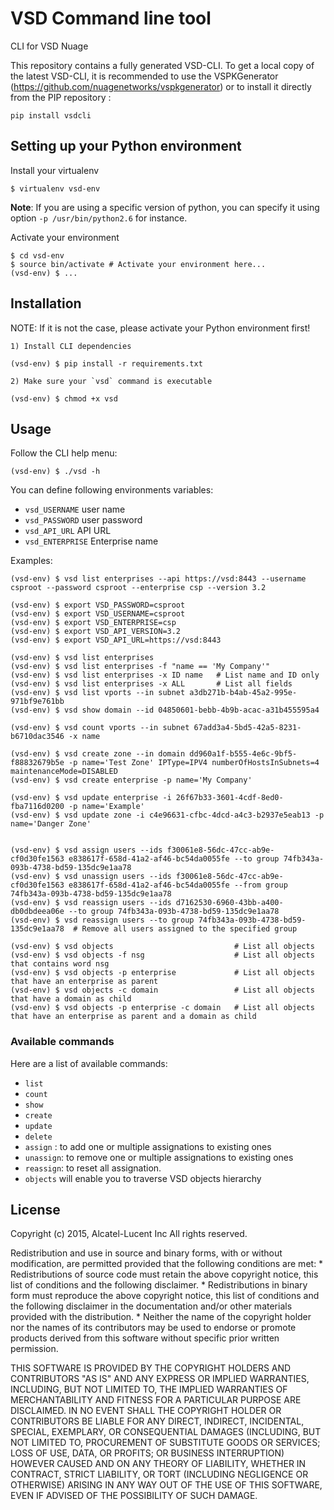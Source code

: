 # VSD Command line tool

CLI for VSD Nuage

This repository contains a fully generated VSD-CLI.
To get a local copy of the latest VSD-CLI, it is recommended to use the VSPKGenerator (https://github.com/nuagenetworks/vspkgenerator)
or to install it directly from the PIP repository :

	pip install vsdcli


## Setting up your Python environment

Install your virtualenv

    $ virtualenv vsd-env

__Note__: If you are using a specific version of python, you can specify it using option `-p /usr/bin/python2.6` for instance.

Activate your environment

    $ cd vsd-env
    $ source bin/activate # Activate your environment here...
    (vsd-env) $ ...


## Installation

NOTE: If it is not the case, please activate your Python environment first!

    1) Install CLI dependencies

    (vsd-env) $ pip install -r requirements.txt

    2) Make sure your `vsd` command is executable

    (vsd-env) $ chmod +x vsd

## Usage

Follow the CLI help menu:

    (vsd-env) $ ./vsd -h

You can define following environments variables:

* `vsd_USERNAME` user name
* `vsd_PASSWORD` user password
* `vsd_API_URL` API URL
* `vsd_ENTERPRISE` Enterprise name

Examples:

    (vsd-env) $ vsd list enterprises --api https://vsd:8443 --username csproot --password csproot --enterprise csp --version 3.2

    (vsd-env) $ export VSD_PASSWORD=csproot
    (vsd-env) $ export VSD_USERNAME=csproot
    (vsd-env) $ export VSD_ENTERPRISE=csp
    (vsd-env) $ export VSD_API_VERSION=3.2
    (vsd-env) $ export VSD_API_URL=https://vsd:8443

    (vsd-env) $ vsd list enterprises
    (vsd-env) $ vsd list enterprises -f "name == 'My Company'"
    (vsd-env) $ vsd list enterprises -x ID name   # List name and ID only
    (vsd-env) $ vsd list enterprises -x ALL       # List all fields
    (vsd-env) $ vsd list vports --in subnet a3db271b-b4ab-45a2-995e-971bf9e761bb
    (vsd-env) $ vsd show domain --id 04850601-bebb-4b9b-acac-a31b455595a4

    (vsd-env) $ vsd count vports --in subnet 67add3a4-5bd5-42a5-8231-b6710dac3546 -x name

    (vsd-env) $ vsd create zone --in domain dd960a1f-b555-4e6c-9bf5-f88832679b5e -p name='Test Zone' IPType=IPV4 numberOfHostsInSubnets=4 maintenanceMode=DISABLED
    (vsd-env) $ vsd create enterprise -p name='My Company'

    (vsd-env) $ vsd update enterprise -i 26f67b33-3601-4cdf-8ed0-fba7116d0200 -p name='Example'
    (vsd-env) $ vsd update zone -i c4e96631-cfbc-4dcd-a4c3-b2937e5eab13 -p name='Danger Zone'


    (vsd-env) $ vsd assign users --ids f30061e8-56dc-47cc-ab9e-cf0d30fe1563 e838617f-658d-41a2-af46-bc54da0055fe --to group 74fb343a-093b-4738-bd59-135dc9e1aa78
    (vsd-env) $ vsd unassign users --ids f30061e8-56dc-47cc-ab9e-cf0d30fe1563 e838617f-658d-41a2-af46-bc54da0055fe --from group 74fb343a-093b-4738-bd59-135dc9e1aa78
    (vsd-env) $ vsd reassign users --ids d7162530-6960-43bb-a400-db0dbdeea06e --to group 74fb343a-093b-4738-bd59-135dc9e1aa78
    (vsd-env) $ vsd reassign users --to group 74fb343a-093b-4738-bd59-135dc9e1aa78  # Remove all users assigned to the specified group

    (vsd-env) $ vsd objects                           # List all objects
    (vsd-env) $ vsd objects -f nsg                    # List all objects that contains word nsg
    (vsd-env) $ vsd objects -p enterprise             # List all objects that have an enterprise as parent
    (vsd-env) $ vsd objects -c domain                 # List all objects that have a domain as child
    (vsd-env) $ vsd objects -p enterprise -c domain   # List all objects that have an enterprise as parent and a domain as child


### Available commands

Here are a list of available commands:
* `list`
* `count`
* `show`
* `create`
* `update`
* `delete`
* `assign` : to add one or multiple assignations to existing ones
* `unassign`: to remove one or multiple assignations to existing ones
* `reassign`: to reset all assignation.
* `objects` will enable you to traverse VSD objects hierarchy


## License

Copyright (c) 2015, Alcatel-Lucent Inc
All rights reserved.

Redistribution and use in source and binary forms, with or without
modification, are permitted provided that the following conditions are met:
    * Redistributions of source code must retain the above copyright
      notice, this list of conditions and the following disclaimer.
    * Redistributions in binary form must reproduce the above copyright
      notice, this list of conditions and the following disclaimer in the
      documentation and/or other materials provided with the distribution.
    * Neither the name of the copyright holder nor the names of its contributors
      may be used to endorse or promote products derived from this software without
      specific prior written permission.

THIS SOFTWARE IS PROVIDED BY THE COPYRIGHT HOLDERS AND CONTRIBUTORS "AS IS" AND
ANY EXPRESS OR IMPLIED WARRANTIES, INCLUDING, BUT NOT LIMITED TO, THE IMPLIED
WARRANTIES OF MERCHANTABILITY AND FITNESS FOR A PARTICULAR PURPOSE ARE
DISCLAIMED. IN NO EVENT SHALL THE COPYRIGHT HOLDER OR CONTRIBUTORS BE LIABLE FOR ANY
DIRECT, INDIRECT, INCIDENTAL, SPECIAL, EXEMPLARY, OR CONSEQUENTIAL DAMAGES
(INCLUDING, BUT NOT LIMITED TO, PROCUREMENT OF SUBSTITUTE GOODS OR SERVICES;
LOSS OF USE, DATA, OR PROFITS; OR BUSINESS INTERRUPTION) HOWEVER CAUSED AND
ON ANY THEORY OF LIABILITY, WHETHER IN CONTRACT, STRICT LIABILITY, OR TORT
(INCLUDING NEGLIGENCE OR OTHERWISE) ARISING IN ANY WAY OUT OF THE USE OF THIS
SOFTWARE, EVEN IF ADVISED OF THE POSSIBILITY OF SUCH DAMAGE.
